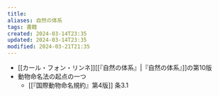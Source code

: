 ```yaml
---
title: 
aliases: 自然の体系
tags: 書籍
created: 2024-03-14T23:35
updated: 2024-03-14T23:35
modified: 2024-03-21T21:35
---
```


- [[カール・フォン・リンネ]][[『自然の体系』|『自然の体系』]]の第10版
- 動物命名法の起点の一つ
  - [[『国際動物命名規約』第4版]] 条3.1